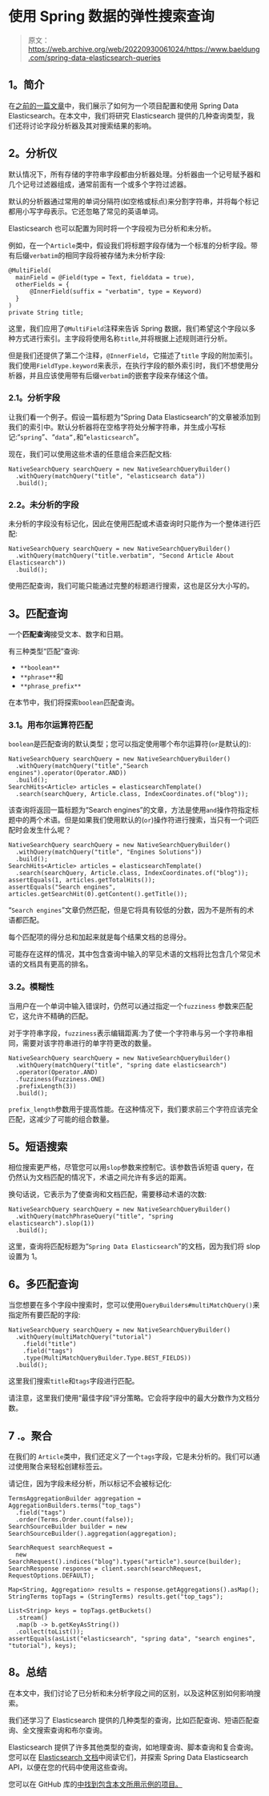 # 使用 Spring 数据的弹性搜索查询

> 原文：<https://web.archive.org/web/20220930061024/https://www.baeldung.com/spring-data-elasticsearch-queries>

## 1。简介

在[之前的一篇文章](/web/20220625165452/https://www.baeldung.com/spring-data-elasticsearch-tutorial)中，我们展示了如何为一个项目配置和使用 Spring Data Elasticsearch。在本文中，我们将研究 Elasticsearch 提供的几种查询类型，我们还将讨论字段分析器及其对搜索结果的影响。

## 2。分析仪

默认情况下，所有存储的字符串字段都由分析器处理。分析器由一个记号赋予器和几个记号过滤器组成，通常前面有一个或多个字符过滤器。

默认的分析器通过常用的单词分隔符(如空格或标点)来分割字符串，并将每个标记都用小写字母表示。它还忽略了常见的英语单词。

Elasticsearch 也可以配置为同时将一个字段视为已分析和未分析。

例如，在一个`Article`类中，假设我们将标题字段存储为一个标准的分析字段。带有后缀`verbatim`的相同字段将被存储为未分析字段:

```
@MultiField(
  mainField = @Field(type = Text, fielddata = true),
  otherFields = {
      @InnerField(suffix = "verbatim", type = Keyword)
  }
)
private String title;
```

这里，我们应用了`@MultiField`注释来告诉 Spring 数据，我们希望这个字段以多种方式进行索引。主字段将使用名称`title`,并将根据上述规则进行分析。

但是我们还提供了第二个注释，`@InnerField`，它描述了`title` 字段的附加索引。我们使用`FieldType.keyword`来表示，在执行字段的额外索引时，我们不想使用分析器，并且应该使用带有后缀`verbatim`的嵌套字段来存储这个值。

### 2.1。分析字段

让我们看一个例子。假设一篇标题为“Spring Data Elasticsearch”的文章被添加到我们的索引中。默认分析器将在空格字符处分解字符串，并生成小写标记:“`spring`”、“`data”,`和“`elasticsearch`”。

现在，我们可以使用这些术语的任意组合来匹配文档:

```
NativeSearchQuery searchQuery = new NativeSearchQueryBuilder()
  .withQuery(matchQuery("title", "elasticsearch data"))
  .build();
```

### 2.2。未分析的字段

未分析的字段没有标记化，因此在使用匹配或术语查询时只能作为一个整体进行匹配:

```
NativeSearchQuery searchQuery = new NativeSearchQueryBuilder()
  .withQuery(matchQuery("title.verbatim", "Second Article About Elasticsearch"))
  .build();
```

使用匹配查询，我们可能只能通过完整的标题进行搜索，这也是区分大小写的。

## 3。匹配查询

一个**匹配查询**接受文本、数字和日期。

有三种类型“匹配”查询:

*   `**boolean**`
*   `**phrase**`和
*   `**phrase_prefix**`

在本节中，我们将探索`boolean`匹配查询。

### 3.1。用布尔运算符匹配

`boolean`是匹配查询的默认类型；您可以指定使用哪个布尔运算符(`or`是默认的):

```
NativeSearchQuery searchQuery = new NativeSearchQueryBuilder()
  .withQuery(matchQuery("title","Search engines").operator(Operator.AND))
  .build();
SearchHits<Article> articles = elasticsearchTemplate()
  .search(searchQuery, Article.class, IndexCoordinates.of("blog"));
```

该查询将返回一篇标题为“Search engines”的文章，方法是使用`and`操作符指定标题中的两个术语。但是如果我们使用默认的(`or`)操作符进行搜索，当只有一个词匹配时会发生什么呢？

```
NativeSearchQuery searchQuery = new NativeSearchQueryBuilder()
  .withQuery(matchQuery("title", "Engines Solutions"))
  .build();
SearchHits<Article> articles = elasticsearchTemplate()
  .search(searchQuery, Article.class, IndexCoordinates.of("blog"));
assertEquals(1, articles.getTotalHits());
assertEquals("Search engines", articles.getSearchHit(0).getContent().getTitle());
```

“`Search engines`”文章仍然匹配，但是它将具有较低的分数，因为不是所有的术语都匹配。

每个匹配项的得分总和加起来就是每个结果文档的总得分。

可能存在这样的情况，其中包含查询中输入的罕见术语的文档将比包含几个常见术语的文档具有更高的排名。

### 3.2。模糊性

当用户在一个单词中输入错误时，仍然可以通过指定一个`fuzziness` 参数来匹配它，这允许不精确的匹配。

对于字符串字段，`fuzziness`表示编辑距离:为了使一个字符串与另一个字符串相同，需要对该字符串进行的单字符更改的数量。

```
NativeSearchQuery searchQuery = new NativeSearchQueryBuilder()
  .withQuery(matchQuery("title", "spring date elasticsearch")
  .operator(Operator.AND)
  .fuzziness(Fuzziness.ONE)
  .prefixLength(3))
  .build();
```

`prefix_length`参数用于提高性能。在这种情况下，我们要求前三个字符应该完全匹配，这减少了可能的组合数量。

## 5。短语搜索

相位搜索更严格，尽管您可以用`slop`参数来控制它。该参数告诉短语 query，在仍然认为文档匹配的情况下，术语之间允许有多远的距离。

换句话说，它表示为了使查询和文档匹配，需要移动术语的次数:

```
NativeSearchQuery searchQuery = new NativeSearchQueryBuilder()
  .withQuery(matchPhraseQuery("title", "spring elasticsearch").slop(1))
  .build();
```

这里，查询将匹配标题为“`Spring Data Elasticsearch`”的文档，因为我们将 slop 设置为 1。

## 6。多匹配查询

当您想要在多个字段中搜索时，您可以使用`QueryBuilders#multiMatchQuery()`来指定所有要匹配的字段:

```
NativeSearchQuery searchQuery = new NativeSearchQueryBuilder()
  .withQuery(multiMatchQuery("tutorial")
    .field("title")
    .field("tags")
    .type(MultiMatchQueryBuilder.Type.BEST_FIELDS))
  .build();
```

这里我们搜索`title`和`tags`字段进行匹配。

请注意，这里我们使用“最佳字段”评分策略。它会将字段中的最大分数作为文档分数。

## 7 .**。聚合**

在我们的 `Article`类中，我们还定义了一个`tags`字段，它是未分析的。我们可以通过使用聚合来轻松创建标签云。

请记住，因为字段未经分析，所以标记不会被标记化:

```
TermsAggregationBuilder aggregation = AggregationBuilders.terms("top_tags")
  .field("tags")
  .order(Terms.Order.count(false));
SearchSourceBuilder builder = new SearchSourceBuilder().aggregation(aggregation);

SearchRequest searchRequest = 
  new SearchRequest().indices("blog").types("article").source(builder);
SearchResponse response = client.search(searchRequest, RequestOptions.DEFAULT);

Map<String, Aggregation> results = response.getAggregations().asMap();
StringTerms topTags = (StringTerms) results.get("top_tags");

List<String> keys = topTags.getBuckets()
  .stream()
  .map(b -> b.getKeyAsString())
  .collect(toList());
assertEquals(asList("elasticsearch", "spring data", "search engines", "tutorial"), keys);
```

## 8。总结

在本文中，我们讨论了已分析和未分析字段之间的区别，以及这种区别如何影响搜索。

我们还学习了 Elasticsearch 提供的几种类型的查询，比如匹配查询、短语匹配查询、全文搜索查询和布尔查询。

Elasticsearch 提供了许多其他类型的查询，如地理查询、脚本查询和复合查询。您可以在 [Elasticsearch 文档](https://web.archive.org/web/20220625165452/https://www.elastic.co/guide/en/elasticsearch/reference/current/query-dsl.html)中阅读它们，并探索 Spring Data Elasticsearch API，以便在您的代码中使用这些查询。

您可以在 GitHub 库的[中找到包含本文所用示例的项目。](https://web.archive.org/web/20220625165452/https://github.com/eugenp/tutorials/tree/master/persistence-modules/spring-data-elasticsearch)